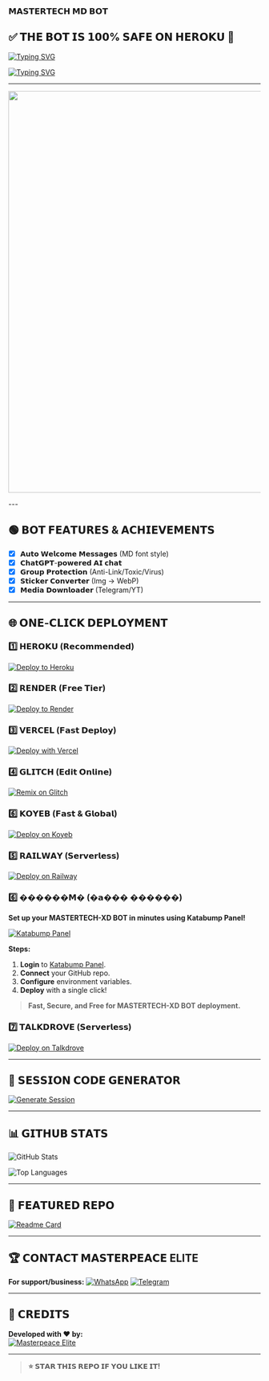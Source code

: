 ### 𝗠𝗔𝗦𝗧𝗘𝗥𝗧𝗘𝗖𝗛 𝗠𝗗 𝗕𝗢𝗧

## ✅ 𝗧𝗛𝗘 𝗕𝗢𝗧 𝗜𝗦 𝟭𝟬𝟬% 𝗦𝗔𝗙𝗘 𝗢𝗡 𝗛𝗘𝗥𝗢𝗞𝗨 💯

[![Typing SVG](https://readme-typing-svg.herokuapp.com?font=Rockstar-ExtraBold&size=30&pause=2000&color=8A2BE2&center=true&vCenter=true&width=815&height=60&lines=𝗠𝗔𝗦𝗧𝗘𝗥𝗧𝗘𝗖𝗛~X𝗗+𝗠𝗔𝗦𝗧𝗘𝗥𝗧𝗘𝗖𝗛~X𝗗+𝗠𝗔𝗦𝗧𝗘𝗥𝗧𝗘𝗖𝗛~X𝗗+𝗠𝗔𝗦𝗧𝗘𝗥𝗧𝗘𝗖𝗛~X𝗗)](https://git.io/typing-svg)

[![Typing SVG](https://readme-typing-svg.herokuapp.com?font=Rockstar-ExtraBold&size=30&pause=2000&color=FF1493&center=true&vCenter=true&width=815&height=60&lines=𝗖𝗥𝗘𝗔𝗧𝗘𝗗+𝗕𝗬+𝗠𝗔𝗦𝗧𝗘𝗥𝗣𝗘𝗔𝗖𝗘~𝗘𝗟𝗜𝗧𝗘)](https://git.io/typing-svg)

---
<p align="center"><img src="https://i.ibb.co/yBYGfQSH/file-000000006ab8622f84f751fde440202a.png" width="700" height="800"/></p>
---

## 🟢 𝗕𝗢𝗧 𝗙𝗘𝗔𝗧𝗨𝗥𝗘𝗦 & 𝗔𝗖𝗛𝗜𝗘𝗩𝗘𝗠𝗘𝗡𝗧𝗦
- [x] 𝗔𝘂𝘁𝗼 𝗪𝗲𝗹𝗰𝗼𝗺𝗲 𝗠𝗲𝘀𝘀𝗮𝗴𝗲𝘀 (MD font style)
- [x] 𝗖𝗵𝗮𝘁𝗚𝗣𝗧-𝗽𝗼𝘄𝗲𝗿𝗲𝗱 𝗔𝗜 𝗰𝗵𝗮𝘁
- [x] 𝗚𝗿𝗼𝘂𝗽 𝗣𝗿𝗼𝘁𝗲𝗰𝘁𝗶𝗼𝗻 (Anti-Link/Toxic/Virus)
- [x] 𝗦𝘁𝗶𝗰𝗸𝗲𝗿 𝗖𝗼𝗻𝘃𝗲𝗿𝘁𝗲𝗿 (Img → WebP)
- [x] 𝗠𝗲𝗱𝗶𝗮 𝗗𝗼𝘄𝗻𝗹𝗼𝗮𝗱𝗲𝗿 (Telegram/YT)

---

## 🌐 𝗢𝗡𝗘-𝗖𝗟𝗜𝗖𝗞 𝗗𝗘𝗣𝗟𝗢𝗬𝗠𝗘𝗡𝗧

### 1️⃣ 𝗛𝗘𝗥𝗢𝗞𝗨 (𝗥𝗲𝗰𝗼𝗺𝗺𝗲𝗻𝗱𝗲𝗱)
[![Deploy to Heroku](https://img.shields.io/badge/𝗗𝗘𝗣𝗟𝗢𝗬_𝗢𝗻_𝗛𝗘𝗥𝗢𝗞𝗨-430098?style=for-the-badge&logo=heroku)](https://dashboard.heroku.com/new?template=https://github.com/Mastertech-XD/MASTERTECH-XD-V2)

### 2️⃣ 𝗥𝗘𝗡𝗗𝗘𝗥 (𝗙𝗿𝗲𝗲 𝗧𝗶𝗲𝗿)
[![Deploy to Render](https://img.shields.io/badge/𝗗𝗘𝗣𝗟𝗢𝗬_𝗼𝗻_𝗥𝗘𝗡𝗗𝗘𝗥-46E3B7?style=for-the-badge&logo=render)](https://render.com/deploy?repo=https://github.com/Mastertech-XD/MASTERTECH-XD-V2)

### 3️⃣ 𝗩𝗘𝗥𝗖𝗘𝗟 (𝗙𝗮𝘀𝘁 𝗗𝗲𝗽𝗹𝗼𝘆)
[![Deploy with Vercel](https://img.shields.io/badge/𝗗𝗘𝗣𝗟𝗢𝗬_𝗼𝗻_𝗩𝗘𝗥𝗖𝗘𝗟-000000?style=for-the-badge&logo=vercel)](https://vercel.com/new/clone?repository-url=https://github.com/Mastertech-XD/MASTERTECH-XD-V2)

### 4️⃣ 𝗚𝗟𝗜𝗧𝗖𝗛 (𝗘𝗱𝗶𝘁 𝗢𝗻𝗹𝗶𝗻𝗲)
[![Remix on Glitch](https://img.shields.io/badge/𝗥𝗘𝗠𝗜𝗫_𝗼𝗻_𝗚𝗟𝗜𝗧𝗖𝗛-3333FF?style=for-the-badge&logo=glitch)](https://glitch.com/edit/#!/import/github/Mastertech-XD/MASTERTECH-XD-V2)

### 6️⃣ 𝗞𝗢𝗬𝗘𝗕 (𝗙𝗮𝘀𝘁 & 𝗚𝗹𝗼𝗯𝗮𝗹)
[![Deploy on Koyeb](https://img.shields.io/badge/𝗗𝗘𝗣𝗟𝗢𝗬_𝗼𝗻_𝗞𝗢𝗬𝗘𝗕-121212?style=for-the-badge&logo=koyeb&logoColor=white)](https://app.koyeb.com/deploy?type=git&repository=github.com/Mastertech-XD/MASTERTECH-XD-V2&branch=main&name=mastertech-md)


### 5️⃣ 𝗥𝗔𝗜𝗟𝗪𝗔𝗬 (𝗦𝗲𝗿𝘃𝗲𝗿𝗹𝗲𝘀𝘀)
[![Deploy on Railway](https://img.shields.io/badge/𝗗𝗘𝗣𝗟𝗢𝗬_𝗼𝗻_𝗥𝗔𝗜𝗟𝗪𝗔𝗬-0B1D3F?style=for-the-badge&logo=railway)](https://railway.app/new/template?template=https://github.com/Mastertech-XD/MASTERTECH-XD-V2)


### 6️⃣ ������𝗠� (�𝗮��� ������)

**Set up your MASTERTECH-XD BOT in minutes using Katabump Panel!**

[![Katabump Panel](https://img.shields.io/badge/KATABUMP_PANEL-8A2BE2?style=for-the-badge&logo=server&logoColor=white)](https://dashboard.katabump.com/auth/login#203630)

**Steps:**
1. **Login** to [Katabump Panel](https://dashboard.katabump.com/auth/login#203630).
2. **Connect** your GitHub repo.
3. **Configure** environment variables.
4. **Deploy** with a single click!

> **Fast, Secure, and Free for MASTERTECH-XD BOT deployment.**

### 7️⃣ 𝗧𝗔𝗟𝗞𝗗𝗥𝗢𝗩𝗘 (𝗦𝗲𝗿𝘃𝗲𝗿𝗹𝗲𝘀𝘀)
[![Deploy on Talkdrove](https://img.shields.io/badge/DEPLOY_on_TALKDROVE-0A66C2?style=for-the-badge&logo=globe&logoColor=white)](https://talkdrove.com/new/template?template=https://github.com/Mastertech-XD/MASTERTECH-XD-V2)



---

## 🔑 𝗦𝗘𝗦𝗦𝗜𝗢𝗡 𝗖𝗢𝗗𝗘 𝗚𝗘𝗡𝗘𝗥𝗔𝗧𝗢𝗥
[![Generate Session](https://img.shields.io/badge/𝗚𝗘𝗡𝗘𝗥𝗔𝗧𝗘_𝗦𝗘𝗦𝗦𝗜𝗢𝗡_𝗖𝗢𝗗𝗘-FF9900?style=for-the-badge)](https://elite-master-pair.onrender.com)

---

## 📊 𝗚𝗜𝗧𝗛𝗨𝗕 𝗦𝗧𝗔𝗧𝗦  

![GitHub Stats](https://github-readme-stats.vercel.app/api?username=Mastertech-XD&show_icons=true&theme=dark)

![Top Languages](https://github-readme-stats.vercel.app/api/top-langs/?username=Mastertech-XD&layout=compact&theme=dark)

---

## 📌 𝗙𝗘𝗔𝗧𝗨𝗥𝗘𝗗 𝗥𝗘𝗣𝗢  

[![Readme Card](https://github-readme-stats.vercel.app/api/pin/?username=Mastertech-XD&repo=MASTERTECH-XD-V2&theme=dark)](https://github.com/Mastertech-XD/MASTERTECH-XD-V2)


---

## 🏆 𝗖𝗢𝗡𝗧𝗔𝗖𝗧 𝗠𝗔𝗦𝗧𝗘𝗥𝗣𝗘𝗔𝗖𝗘 ELITE
**For support/business:**
[![WhatsApp](https://img.shields.io/badge/𝗪𝗵𝗮𝘁𝘀𝗔𝗽𝗽-25D366?style=for-the-badge&logo=whatsapp&logoColor=white)](https://wa.me/254743727510)
[![Telegram](https://img.shields.io/badge/𝗧𝗲𝗹𝗲𝗴𝗿𝗮𝗺-26A5E4?style=for-the-badge&logo=telegram&logoColor=white)](https://t.me/masterpeace_elite)

---

## 🧠 𝗖𝗥𝗘𝗗𝗜𝗧𝗦
**Developed with ❤️ by:**  
[![Masterpeace Elite](https://img.shields.io/badge/𝗠𝗔𝗦𝗧𝗘𝗥𝗣𝗘𝗔𝗖𝗘_𝗘𝗟𝗜𝗧𝗘-FF0000?style=for-the-badge)](https://github.com/Mastertech-XD/MASTERTECH-XD-V2)

---

> **⭐ 𝗦𝗧𝗔𝗥 𝗧𝗛𝗜𝗦 𝗥𝗘𝗣𝗢 𝗜𝗙 𝗬𝗢𝗨 𝗟𝗜𝗞𝗘 𝗜𝗧!**







